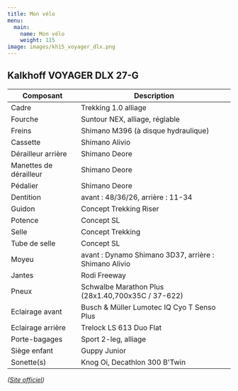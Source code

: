 ```yaml
---
title: Mon vélo
menu:
  main:
    name: Mon vélo
    weight: 115
image: images/kh15_voyager_dlx.png
---
```

## Kalkhoff VOYAGER DLX 27-G

| Composant | Description |
| --------- | ----------- |
| Cadre | Trekking 1.0 alliage |
| Fourche | Suntour NEX, alliage, réglable |
| Freins | Shimano M396 (à disque hydraulique) |
| Cassette | Shimano Alivio |
| Dérailleur arrière | Shimano Deore |
| Manettes de dérailleur | Shimano Deore |
| Pédalier | Shimano Deore |
| Dentition | avant : 48/36/26, arrière : 11-34 |
| Guidon | Concept Trekking Riser |
| Potence | Concept SL |
| Selle | Concept Trekking |
| Tube de selle | Concept SL |
| Moyeu | avant : Dynamo Shimano 3D37, arrière : Shimano Alivio |
| Jantes | Rodi Freeway |
| Pneux | Schwalbe Marathon Plus (28x1.40,700x35C /	37-622) |
| Eclairage avant | Busch & Müller Lumotec IQ Cyo T Senso Plus |
| Eclairage arrière | Trelock LS 613 Duo Flat |
| Porte-bagages | Sport 2-leg, alliage |
| Siège enfant | Guppy Junior |
| Sonette(s) | Knog Oi, Decathlon 300 B'Twin |

_([Site officiel](https://www.kalkhoff-bikes.com/en/bikes/2017/bike/fitness/voyager-dlx-27-g.html))_
